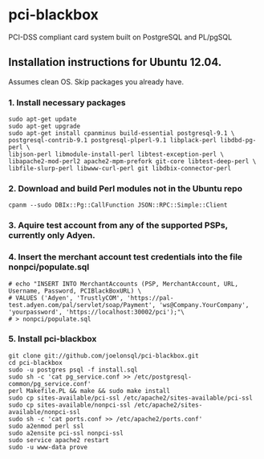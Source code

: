 # pci-blackbox

PCI-DSS compliant card system built on PostgreSQL and PL/pgSQL

## Installation instructions for Ubuntu 12.04.

Assumes clean OS. Skip packages you already have.

### 1. Install necessary packages
    sudo apt-get update
    sudo apt-get upgrade
    sudo apt-get install cpanminus build-essential postgresql-9.1 \
    postgresql-contrib-9.1 postgresql-plperl-9.1 libplack-perl libdbd-pg-perl \
    libjson-perl libmodule-install-perl libtest-exception-perl \
    libapache2-mod-perl2 apache2-mpm-prefork git-core libtest-deep-perl \
    libfile-slurp-perl libwww-curl-perl git libdbix-connector-perl

### 2. Download and build Perl modules not in the Ubuntu repo
    cpanm --sudo DBIx::Pg::CallFunction JSON::RPC::Simple::Client

### 3. Aquire test account from any of the supported PSPs, currently only Adyen.

### 4. Insert the merchant account test credentials into the file nonpci/populate.sql
	# echo "INSERT INTO MerchantAccounts (PSP, MerchantAccount, URL, Username, Password, PCIBlackBoxURL) \
	# VALUES ('Adyen', 'TrustlyCOM', 'https://pal-test.adyen.com/pal/servlet/soap/Payment', 'ws@Company.YourCompany', 'yourpassword', 'https://localhost:30002/pci');"\
	# > nonpci/populate.sql

### 5. Install pci-blackbox
    git clone git://github.com/joelonsql/pci-blackbox.git
    cd pci-blackbox
    sudo -u postgres psql -f install.sql
    sudo sh -c 'cat pg_service.conf >> /etc/postgresql-common/pg_service.conf'
	perl Makefile.PL && make && sudo make install
	sudo cp sites-available/pci-ssl /etc/apache2/sites-available/pci-ssl
	sudo cp sites-available/nonpci-ssl /etc/apache2/sites-available/nonpci-ssl
    sudo sh -c 'cat ports.conf >> /etc/apache2/ports.conf'
	sudo a2enmod perl ssl
	sudo a2ensite pci-ssl nonpci-ssl
	sudo service apache2 restart
    sudo -u www-data prove

